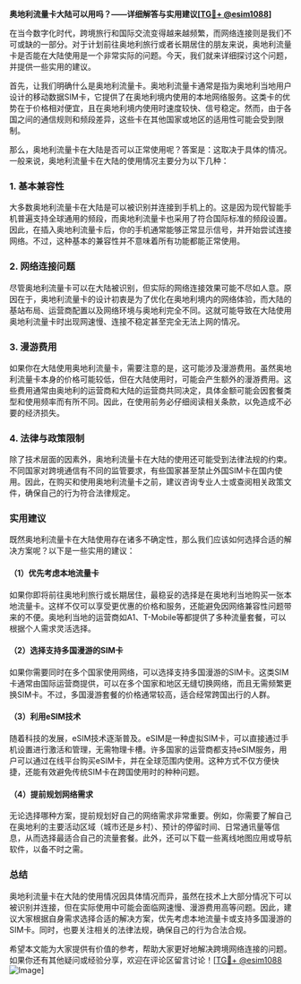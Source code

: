 **奥地利流量卡大陆可以用吗？——详细解答与实用建议[[TG💪+ @esim1088](https://t.me/s/esim1088)]**

在当今数字化时代，跨境旅行和国际交流变得越来越频繁，而网络连接则是我们不可或缺的一部分。对于计划前往奥地利旅行或者长期居住的朋友来说，奥地利流量卡是否能在大陆使用是一个非常实际的问题。今天，我们就来详细探讨这个问题，并提供一些实用的建议。

首先，让我们明确什么是奥地利流量卡。奥地利流量卡通常是指为奥地利当地用户设计的移动数据SIM卡，它提供了在奥地利境内使用的本地网络服务。这类卡的优势在于价格相对便宜，且在奥地利境内使用时速度较快、信号稳定。然而，由于各国之间的通信规则和频段差异，这些卡在其他国家或地区的适用性可能会受到限制。

那么，奥地利流量卡在大陆是否可以正常使用呢？答案是：这取决于具体的情况。一般来说，奥地利流量卡在大陆的使用情况主要分为以下几种：

### 1. **基本兼容性**
大多数奥地利流量卡在大陆是可以被识别并连接到手机上的。这是因为现代智能手机普遍支持全球通用的频段，而奥地利流量卡也采用了符合国际标准的频段设置。因此，在插入奥地利流量卡后，你的手机通常能够正常显示信号，并开始尝试连接网络。不过，这种基本的兼容性并不意味着所有功能都能正常使用。

### 2. **网络连接问题**
尽管奥地利流量卡可以在大陆被识别，但实际的网络连接效果可能不尽如人意。原因在于，奥地利流量卡的设计初衷是为了优化在奥地利境内的网络体验，而大陆的基站布局、运营商配置以及网络环境与奥地利完全不同。这就可能导致在大陆使用奥地利流量卡时出现网速慢、连接不稳定甚至完全无法上网的情况。

### 3. **漫游费用**
如果你在大陆使用奥地利流量卡，需要注意的是，这可能涉及漫游费用。虽然奥地利流量卡本身的价格可能较低，但在大陆使用时，可能会产生额外的漫游费用。这些费用通常由奥地利的运营商和大陆的运营商共同决定，具体金额可能会因套餐类型和使用频率而有所不同。因此，在使用前务必仔细阅读相关条款，以免造成不必要的经济损失。

### 4. **法律与政策限制**
除了技术层面的因素外，奥地利流量卡在大陆的使用还可能受到法律法规的约束。不同国家对跨境通信有不同的监管要求，有些国家甚至禁止外国SIM卡在国内使用。因此，在购买和使用奥地利流量卡之前，建议咨询专业人士或查阅相关政策文件，确保自己的行为符合法律规定。

### 实用建议

既然奥地利流量卡在大陆使用存在诸多不确定性，那么我们应该如何选择合适的解决方案呢？以下是一些实用的建议：

#### （1）优先考虑本地流量卡
如果你即将前往奥地利旅行或长期居住，最稳妥的选择是在奥地利当地购买一张本地流量卡。这样不仅可以享受更优惠的价格和服务，还能避免因网络兼容性问题带来的不便。奥地利当地的运营商如A1、T-Mobile等都提供了多种流量套餐，可以根据个人需求灵活选择。

#### （2）选择支持多国漫游的SIM卡
如果你需要同时在多个国家使用网络，可以选择支持多国漫游的SIM卡。这类SIM卡通常由国际运营商提供，可以在多个国家和地区无缝切换网络，而且无需频繁更换SIM卡。不过，多国漫游套餐的价格通常较高，适合经常跨国出行的人群。

#### （3）利用eSIM技术
随着科技的发展，eSIM技术逐渐普及。eSIM是一种虚拟SIM卡，可以直接通过手机设置进行激活和管理，无需物理卡槽。许多国家的运营商都支持eSIM服务，用户可以通过在线平台购买eSIM卡，并在全球范围内使用。这种方式不仅方便快捷，还能有效避免传统SIM卡在跨国使用时的种种问题。

#### （4）提前规划网络需求
无论选择哪种方案，提前规划好自己的网络需求非常重要。例如，你需要了解自己在奥地利的主要活动区域（城市还是乡村）、预计的停留时间、日常通讯量等信息，从而选择最适合自己的流量套餐。此外，还可以下载一些离线地图应用或导航软件，以备不时之需。

### 总结

奥地利流量卡在大陆的使用情况因具体情况而异，虽然在技术上大部分情况下可以被识别并连接，但在实际使用中可能会面临网速慢、漫游费用高等问题。因此，建议大家根据自身需求选择合适的解决方案，优先考虑本地流量卡或支持多国漫游的SIM卡。同时，也要关注相关的法律法规，确保自己的行为合法合规。

希望本文能为大家提供有价值的参考，帮助大家更好地解决跨境网络连接的问题。如果你还有其他疑问或经验分享，欢迎在评论区留言讨论！[[TG💪+ @esim1088](https://t.me/s/esim1088) ![Image](https://i.postimg.cc/4NQfJmqS/Snipaste-2025-05-13-00-14-12.png)]